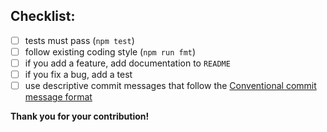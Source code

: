 ## Checklist:

- [ ] tests must pass (`npm test`)
- [ ] follow existing coding style (`npm run fmt`)
- [ ] if you add a feature, add documentation to `README`
- [ ] if you fix a bug, add a test
- [ ] use descriptive commit messages that follow the [Conventional commit message format](https://www.conventionalcommits.org/en/v1.0.0-beta.2/)

**Thank you for your contribution!**
